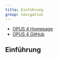 ```yaml
---
title: Einführung
group: navigation
---
```


* [OPUS 4 Homepage](http://opus4.kobv.de)
* [OPUS 4 GitHub](https://github.com/opus4)

## Einführung


